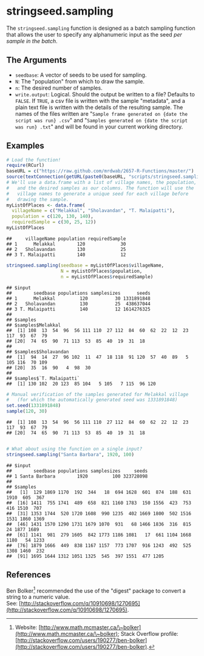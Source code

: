 



# stringseed.sampling

The `stringseed.sampling` function is designed as a batch sampling function that allows the user to specify any alphanumeric input as the seed *per sample in the batch*.

## The Arguments

* `seedbase`: A vector of seeds to be used for sampling.
* `N`: The "population" from which to draw the sample.
* `n`: The desired number of samples.
* `write.output`: Logical. Should the output be written to a file? Defaults to `FALSE`. If `TRUE`, a csv file is written with the sample "metadata", and a plain text file is written with the details of the resulting sample. The names of the files written are "`Sample frame generated on {date the script was run} .csv`" and "`Samples generated on {date the script was run} .txt`" and will be found in your current working directory.

## Examples


```r
# Load the function!
require(RCurl)
baseURL = c("https://raw.github.com/mrdwab/2657-R-Functions/master/")
source(textConnection(getURL(paste0(baseURL, "scripts/stringseed.sampling.R"))))
# We'll use a data.frame with a list of village names, the population,
#   and the desired samples as our columns. The function will use the 
#   village names to generate a unique seed for each village before
#   drawing the sample.
myListOfPlaces <- data.frame(
  villageName = c("Melakkal", "Sholavandan", "T. Malaipatti"),
  population = c(120, 130, 140),
  requiredSample = c(30, 25, 12))
myListOfPlaces
```

```
##     villageName population requiredSample
## 1      Melakkal        120             30
## 2   Sholavandan        130             25
## 3 T. Malaipatti        140             12
```

```r
stringseed.sampling(seedbase = myListOfPlaces$villageName,
                    N = myListOfPlaces$population,
                    n = myListOfPlaces$requiredSample)
```

```
## $input
##        seedbase populations samplesizes      seeds
## 1      Melakkal         120          30 1331891848
## 2   Sholavandan         130          25  438637044
## 3 T. Malaipatti         140          12 1614276325
## 
## $samples
## $samples$Melakkal
##  [1] 108  13  54  96  56 111 110  27 112  84  60  62  22  12  23 117  93  67  79
## [20]  74  65  90  71 113  53  85  40  19  31  18
## 
## $samples$Sholavandan
##  [1]  94  14  27  96 102  11  47  18 118  91 120  57  40  89   5 105 116  70 109
## [20]  35  16  90   4  98  30
## 
## $samples$`T. Malaipatti`
##  [1] 130 102  20 123  85 104   5 105   7 115  96 120
```

```r
# Manual verification of the samples generated for Melakkal village
#   (for which the automatically generated seed was 1331891848)
set.seed(1331891848)
sample(120, 30)
```

```
##  [1] 108  13  54  96  56 111 110  27 112  84  60  62  22  12  23 117  93  67  79
## [20]  74  65  90  71 113  53  85  40  19  31  18
```

```r

# What about using the function on a single input?
stringseed.sampling("Santa Barbara", 1920, 100)
```

```
## $input
##        seedbase populations samplesizes     seeds
## 1 Santa Barbara        1920         100 323728098
## 
## $samples
##   [1]  129 1869 1170  192  344   18  694 1628  601  874  188  631 1910  605  367
##  [16] 1411  755 1741  489  658  821 1160 1783  150 1556  423  753  416 1510  707
##  [31] 1353 1744  520 1720 1608  990 1235  402 1669 1800  502 1516 1531 1860 1369
##  [46] 1431 1570 1290 1731 1679 1070  931   68 1466 1836  316  815   24 1877 1689
##  [61] 1141  981  279 1605  842 1773 1186 1081   17  661 1104 1668 1180   54 1233
##  [76] 1879 1666  449  838 1167 1157  773 1707  916 1243  492  525 1308 1460  232
##  [91] 1695 1644 1312 1051 1325  545  397 1551  477 1205
```


## References

Ben Bolker[^benbolker] recommended the use of the "digest" package to convert a string to a numeric value.\
See: [http://stackoverflow.com/q/10910698/1270695](http://stackoverflow.com/q/10910698/1270695).

[^benbolker]: Website: [http://www.math.mcmaster.ca/\~bolker](http://www.math.mcmaster.ca/\~bolker); Stack Overflow profile: [http://stackoverflow.com/users/190277/ben-bolker](http://stackoverflow.com/users/190277/ben-bolker).
